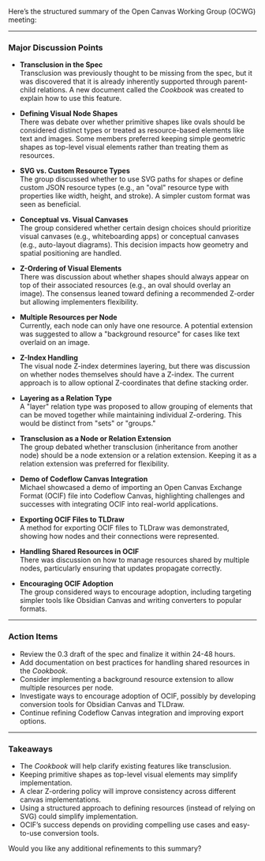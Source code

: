 Here’s the structured summary of the Open Canvas Working Group (OCWG) meeting:

---

### **Major Discussion Points**

- **Transclusion in the Spec**  
  Transclusion was previously thought to be missing from the spec, but it was discovered that it is already inherently supported through parent-child relations. A new document called the *Cookbook* was created to explain how to use this feature.

- **Defining Visual Node Shapes**  
  There was debate over whether primitive shapes like ovals should be considered distinct types or treated as resource-based elements like text and images. Some members preferred keeping simple geometric shapes as top-level visual elements rather than treating them as resources.

- **SVG vs. Custom Resource Types**  
  The group discussed whether to use SVG paths for shapes or define custom JSON resource types (e.g., an "oval" resource type with properties like width, height, and stroke). A simpler custom format was seen as beneficial.

- **Conceptual vs. Visual Canvases**  
  The group considered whether certain design choices should prioritize visual canvases (e.g., whiteboarding apps) or conceptual canvases (e.g., auto-layout diagrams). This decision impacts how geometry and spatial positioning are handled.

- **Z-Ordering of Visual Elements**  
  There was discussion about whether shapes should always appear on top of their associated resources (e.g., an oval should overlay an image). The consensus leaned toward defining a recommended Z-order but allowing implementers flexibility.

- **Multiple Resources per Node**  
  Currently, each node can only have one resource. A potential extension was suggested to allow a "background resource" for cases like text overlaid on an image.

- **Z-Index Handling**  
  The visual node Z-index determines layering, but there was discussion on whether nodes themselves should have a Z-index. The current approach is to allow optional Z-coordinates that define stacking order.

- **Layering as a Relation Type**  
  A "layer" relation type was proposed to allow grouping of elements that can be moved together while maintaining individual Z-ordering. This would be distinct from "sets" or "groups."

- **Transclusion as a Node or Relation Extension**  
  The group debated whether transclusion (inheritance from another node) should be a node extension or a relation extension. Keeping it as a relation extension was preferred for flexibility.

- **Demo of Codeflow Canvas Integration**  
  Michael showcased a demo of importing an Open Canvas Exchange Format (OCIF) file into Codeflow Canvas, highlighting challenges and successes with integrating OCIF into real-world applications.

- **Exporting OCIF Files to TLDraw**  
  A method for exporting OCIF files to TLDraw was demonstrated, showing how nodes and their connections were represented.

- **Handling Shared Resources in OCIF**  
  There was discussion on how to manage resources shared by multiple nodes, particularly ensuring that updates propagate correctly.

- **Encouraging OCIF Adoption**  
  The group considered ways to encourage adoption, including targeting simpler tools like Obsidian Canvas and writing converters to popular formats.

---

### **Action Items**
- Review the 0.3 draft of the spec and finalize it within 24-48 hours.  
- Add documentation on best practices for handling shared resources in the *Cookbook*.  
- Consider implementing a background resource extension to allow multiple resources per node.  
- Investigate ways to encourage adoption of OCIF, possibly by developing conversion tools for Obsidian Canvas and TLDraw.  
- Continue refining Codeflow Canvas integration and improving export options.

---

### **Takeaways**
- The *Cookbook* will help clarify existing features like transclusion.  
- Keeping primitive shapes as top-level visual elements may simplify implementation.  
- A clear Z-ordering policy will improve consistency across different canvas implementations.  
- Using a structured approach to defining resources (instead of relying on SVG) could simplify implementation.  
- OCIF’s success depends on providing compelling use cases and easy-to-use conversion tools.  

Would you like any additional refinements to this summary?